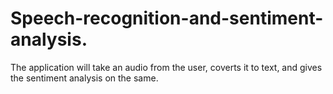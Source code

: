 # Speech-recognition-and-sentiment-analysis.

The application will take an audio from the user, coverts it to text, and gives the sentiment analysis on the same.